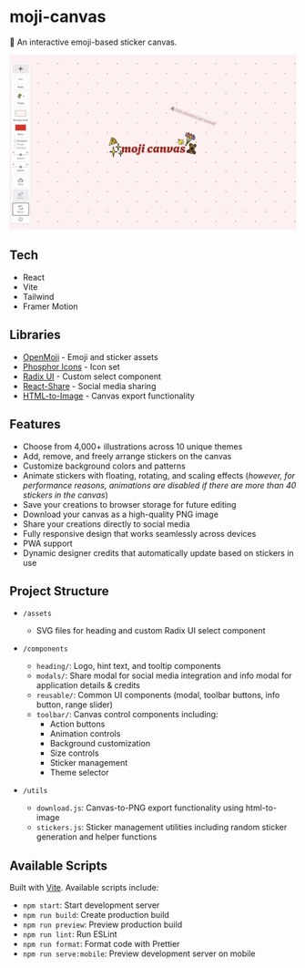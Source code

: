# moji-canvas

🎨 An interactive emoji-based sticker canvas.

<a href="https://moji.aniqa.dev"><img src="/public/og-img.png" alt="Moji Canvas Demo" /></a>

## Tech

- React
- Vite
- Tailwind
- Framer Motion

## Libraries

- [OpenMoji](https://openmoji.org/) - Emoji and sticker assets
- [Phosphor Icons](https://phosphoricons.com/) - Icon set
- [Radix UI](https://www.radix-ui.com/) - Custom select component
- [React-Share](https://github.com/nygardk/react-share) - Social media sharing
- [HTML-to-Image](https://github.com/bubkoo/html-to-image) - Canvas export functionality

## Features

- Choose from 4,000+ illustrations across 10 unique themes
- Add, remove, and freely arrange stickers on the canvas
- Customize background colors and patterns
- Animate stickers with floating, rotating, and scaling effects (*however, for performance reasons, animations are disabled if there are more than 40 stickers in the canvas*)
- Save your creations to browser storage for future editing
- Download your canvas as a high-quality PNG image
- Share your creations directly to social media
- Fully responsive design that works seamlessly across devices
- PWA support
- Dynamic designer credits that automatically update based on stickers in use

## Project Structure

- `/assets`
    - SVG files for heading and custom Radix UI select component

- `/components`
    - `heading/`: Logo, hint text, and tooltip components
    - `modals/`: Share modal for social media integration and info modal for application details & credits
    - `reusable/`: Common UI components (modal, toolbar buttons, info button, range slider)
    - `toolbar/`: Canvas control components including:
        - Action buttons
        - Animation controls
        - Background customization
        - Size controls
        - Sticker management
        - Theme selector

- `/utils`
    - `download.js`: Canvas-to-PNG export functionality using html-to-image
    - `stickers.js`: Sticker management utilities including random sticker generation and helper functions

## Available Scripts

Built with [Vite](https://vite.dev/). Available scripts include:

- `npm start`: Start development server
- `npm run build`: Create production build
- `npm run preview`: Preview production build
- `npm run lint`: Run ESLint
- `npm run format`: Format code with Prettier
- `npm run serve:mobile`: Preview development server on mobile